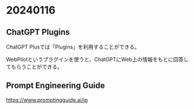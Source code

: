 # 20240116

## ChatGPT Plugins

ChatGPT Plusでは「Plugins」を利用することができる。

WebPilotというプラグインを使うと、ChatGPTにWeb上の情報をもとに回答してもらうことができる。

## Prompt Engineering Guide

https://www.promptingguide.ai/jp
